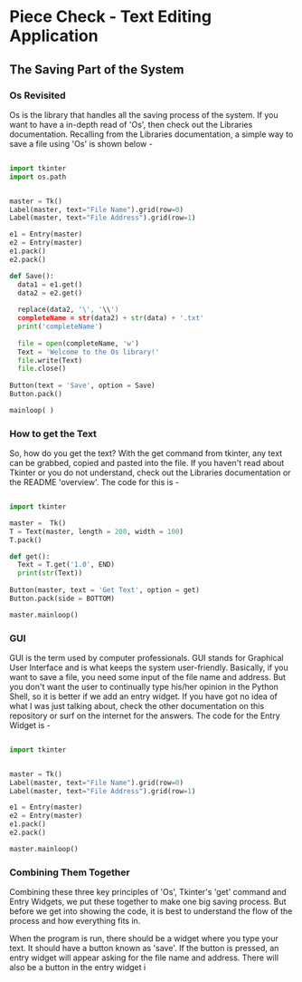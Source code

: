 # Piece Check - Text Editing Application
## The Saving Part of the System
### Os Revisited

Os is the library that handles all the saving process of the system. If you want to have a in-depth read of 'Os', then check out the Libraries documentation. Recalling from the Libraries documentation, a simple way to save a file using 'Os' is shown below - 

```Python

import tkinter
import os.path


master = Tk()
Label(master, text="File Name").grid(row=0)
Label(master, text="File Address").grid(row=1)

e1 = Entry(master)
e2 = Entry(master)
e1.pack()
e2.pack()

def Save():
  data1 = e1.get()
  data2 = e2.get()
  
  replace(data2, '\', '\\')
  completeName = str(data2) + str(data) + '.txt'
  print('completeName')
  
  file = open(completeName, 'w')
  Text = 'Welcome to the Os library!'
  file.write(Text)
  file.close()
  
Button(text = 'Save', option = Save)
Button.pack()

mainloop( )
```

### How to get the Text

So, how do you get the text? With the get command from tkinter, any text can be grabbed, copied and pasted into the file. If you haven't read about Tkinter or you do not understand, check out the Libraries documentation or the README 'overview'. The code for this is -

```Python

import tkinter

master =  Tk()
T = Text(master, length = 200, width = 100)
T.pack()

def get():
  Text = T.get('1.0', END)
  print(str(Text))
  
Button(master, text = 'Get Text', option = get)
Button.pack(side = BOTTOM)

master.mainloop()
```

### GUI

GUI is the term used by computer professionals. GUI stands for Graphical User Interface and is what keeps the system user-friendly. Basically, if you want to save a file, you need some input of the file name and address. But you don't want the user to continually type his/her opinion in the Python Shell, so it is better if we add an entry widget. If you have got no idea of what I was just talking about, check the other documentation on this repository or surf on the internet for the answers. The code for the Entry Widget is - 

```Python

import tkinter


master = Tk()
Label(master, text="File Name").grid(row=0)
Label(master, text="File Address").grid(row=1)

e1 = Entry(master)
e2 = Entry(master)
e1.pack()
e2.pack()

master.mainloop()
```

### Combining Them Together

Combining these three key principles of 'Os', Tkinter's 'get' command and Entry Widgets, we put these together to make one big saving process. But before we get into showing the code, it is best to understand the flow of the process and how everything fits in.

When the program is run, there should be a widget where you type your text. It should have a button known as 'save'. If the button is pressed, an entry widget will appear asking for the file name and address. There will also be a button in the entry widget 
i
